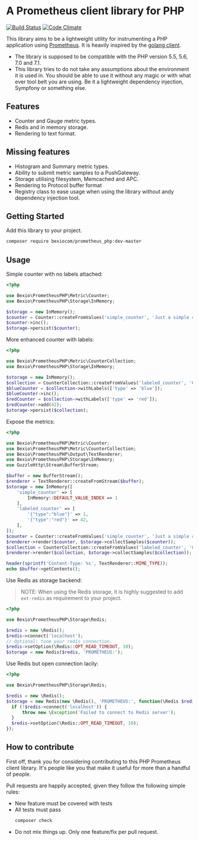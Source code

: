 # A Prometheus client library for PHP

[![Build Status](https://travis-ci.org/bexiocom/prometheus_php.svg?branch=master)](https://travis-ci.org/bexiocom/prometheus_php)
[![Code Climate](https://codeclimate.com/github/bexiocom/prometheus_php.png)](https://codeclimate.com/github/bexiocom/prometheus_php)

This library aims to be a lightweight utility for instrumenting a PHP
application using [Prometheus](https://prometheus.io). It is heavily inspired
by the [golang client](https://github.com/prometheus/client_golang).

- The library is supposed to be compatible with the PHP version 5.5, 5.6, 7.0
  and 7.1.
- This library tries to do not take any assumptions about the environment it is
  used in. You should be able to use it without any magic or with what ever
  tool belt you are using. Be it a lightweight dependency injection, Sympfony
  or something else.
  
## Features

- Counter and Gauge metric types.
- Redis and in memory storage.
- Rendering to text format.

## Missing features

- Histogram and Summary metric types.
- Ability to submit metric samples to a PushGateway.
- Storage utilising filesystem, Memcached and APC.
- Rendering to Protocol buffer format
- Registry class to ease usage when using the library without andy dependency
  injection tool.
  
## Getting Started

Add this library to your project.

```bash
composer require bexiocom/prometheus_php:dev-master
```

## Usage

Simple counter with no labels attached:

```php
<?php

use Bexio\PrometheusPHP\Metric\Counter;
use Bexio\PrometheusPHP\Storage\InMemory;

$storage = new InMemory();
$counter = Counter::createFromValues('simple_counter', 'Just a simple counting');
$counter->inc();
$storage->persist($counter);
```

More enhanced counter with labels:

```php
<?php

use Bexio\PrometheusPHP\Metric\CounterCollection;
use Bexio\PrometheusPHP\Storage\InMemory;

$storage = new InMemory();
$collection = CounterCollection::createFromValues('labeled_counter', 'Counting with labels', ['type']);
$blueCounter = $collection->withLabels(['type' => 'blue']);
$blueCounter->inc();
$redCounter = $collection->withLabels(['type' => 'red']);
$redCounter->add(42);
$storage->persist($collection);
```

Expose the metrics:

```php
<?php

use Bexio\PrometheusPHP\Metric\Counter;
use Bexio\PrometheusPHP\Metric\CounterCollection;
use Bexio\PrometheusPHP\Output\TextRenderer;
use Bexio\PrometheusPHP\Storage\InMemory;
use GuzzleHttp\Stream\BufferStream;

$buffer = new BufferStream();
$renderer = TextRenderer::createFromStream($buffer);
$storage = new InMemory([
    'simple_counter' => [
        InMemory::DEFAULT_VALUE_INDEX => 1
    ],
    'labeled_counter' => [
        '{"type":"blue"}' => 1,
        '{"type":"red"}' => 42,
    ],
]);
$counter = Counter::createFromValues('simple_counter', 'Just a simple counting');
$renderer->render($counter, $storage->collectSamples($counter));
$collection = CounterCollection::createFromValues('labeled_counter', 'Counting with labels', ['type']);
$renderer->render($collection, $storage->collectSamples($collection));

header(sprintf('Content-Type: %s', TextRenderer::MIME_TYPE));
echo $buffer->getContents();
```

Use Redis as storage backend:

> NOTE: When using the Redis storage, it is highly suggested to add ```ext-redis``` as requirement to your project. 

```php
<?php

use Bexio\PrometheusPHP\Storage\Redis;

$redis = new \Redis();
$redis->connect('localhost');
// Optional: tune your redis connection.
$redis->setOption(\Redis::OPT_READ_TIMEOUT, 10);
$storage = new Redis($redis, 'PROMETHEUS:');
```
Use Redis but open connection lacily:

```php
<?php

use Bexio\PrometheusPHP\Storage\Redis;

$redis = new \Redis();
$storage = new Redis(new \Redis(), 'PROMETHEUS:', function(\Redis $redis) {
  if (!$redis->connect('localhost')) {
      throw new \Exception('Failed to connect to Redis server');
  }
  $redis->setOption(\Redis::OPT_READ_TIMEOUT, 10);
});
```
## How to contribute

First off, thank you for considering contributing to this PHP Prometheus client
library. It's people like you that make it useful for more than a handful of
people.

Pull requests are happily accepted, given they follow the following simple
rules:

- New feature must be covered with tests
- All tests must pass
    ```bash
    composer check
    ```
- Do not mix things up. Only one feature/fix per pull request.

